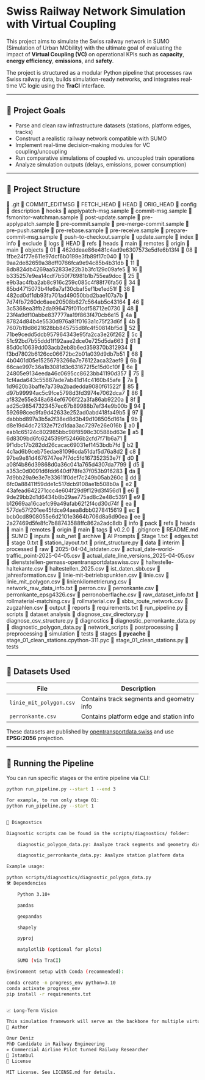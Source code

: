 # Swiss Railway Network Simulation with Virtual Coupling

This project aims to simulate the Swiss railway network in SUMO (Simulation of Urban MObility) with the ultimate goal of evaluating the impact of **Virtual Coupling (VC)** on operational KPIs such as **capacity**, **energy efficiency**, **emissions**, and **safety**.

The project is structured as a modular Python pipeline that processes raw Swiss railway data, builds simulation-ready networks, and integrates real-time VC logic using the **TraCI** interface.

---

## 🚀 Project Goals

- Parse and clean raw infrastructure datasets (stations, platform edges, tracks)
- Construct a realistic railway network compatible with SUMO
- Implement real-time decision-making modules for VC coupling/uncoupling
- Run comparative simulations of coupled vs. uncoupled train operations
- Analyze simulation outputs (delays, emissions, power consumption)

---

## 🧱 Project Structure


📁 .git
    📄 COMMIT_EDITMSG
    📄 FETCH_HEAD
    📄 HEAD
    📄 ORIG_HEAD
    📄 config
    📄 description
    📁 hooks
        📄 applypatch-msg.sample
        📄 commit-msg.sample
        📄 fsmonitor-watchman.sample
        📄 post-update.sample
        📄 pre-applypatch.sample
        📄 pre-commit.sample
        📄 pre-merge-commit.sample
        📄 pre-push.sample
        📄 pre-rebase.sample
        📄 pre-receive.sample
        📄 prepare-commit-msg.sample
        📄 push-to-checkout.sample
        📄 update.sample
    📄 index
    📁 info
        📄 exclude
    📁 logs
        📄 HEAD
        📁 refs
            📁 heads
                📄 main
            📁 remotes
                📁 origin
                    📄 main
    📁 objects
        📁 01
            📄 462ddeae86e481c4ad9e6307573e5dfe6b13f4
        📁 08
            📄 1fbe24f77e611e97dcf6b0199e3fb89f17c040
        📁 10
            📄 9aa2de82659a38dff0766fca9e94c85b4b31db
        📁 11
            📄 8db824db4269aa52833e22b3b3fc129c09afe5
        📁 16
            📄 b335257e9ea14cdf7b50f76981b1b755ea9dcc
        📁 25
            📄 e9b3ac4fba2ab8c916c259c085c4f88f76fa56
        📁 34
            📄 85bd4715073b4fe6a7af30cbaf5ef1be1ed51f
        📁 38
            📄 482cd0df1db93fa701ad49050bbd2bae107a7b
            📄 7d74fb7260dc6aee20508b627c564ab5c43164
        📁 46
            📄 3c5368ea3ffb2da996479f011cdf58712e0730
        📁 48
            📄 23f4a9df10abbe837777aa19f863f470cb6e15
        📁 4a
            📄 87824d84b4e5530d976a81f0163a1c75f23d6f
        📁 4b
            📄 7607b19d8621628bb845755d8fc4f50814bf5d
        📁 52
            📄 71be9cedd5dcb957964343e95fa2ca3e26f262
        📁 5c
            📄 51c92bd7b55ddd1f192aae2dce0e725d5da663
        📁 61
            📄 85d0c10639dd03acb2eb8b6ed359370b312934
            📄 f3bd7802b6126cc06672bc2b01a039d9db7b51
        📁 68
            📄 4b0401d05e15256793266a7e76122aca32aef9
        📁 6b
            📄 66cae997c36a1b3081d3c631672f5c15d0c10f
        📁 6e
            📄 24805e9134eeda46c0695cc8623bb41190d357
        📁 75
            📄 1cf4ada643c55887ade7ab41d14c4160b45afe
        📁 7a
            📄 1d9620b3baffe7a739a2badedda9080f61522f
        📁 85
            📄 d97b99994ac5c9fce5798d3fd3974e7062dca7
        📁 86
            📄 af832e55e348a684ef6706f22a3fa86ab9220a
        📁 8f
            📄 ad25c98547323457ec67b89988b7ef34e9b00b
        📁 94
            📄 592698cec9fa9d42633e252ad0abd418fa49b5
        📁 97
            📄 dabbbd897a3b5a2f38ed8d3b49d108505d161a
        📁 9b
            📄 d8e19d4dc72132e7f2d1daa3ac7297e26e016b
        📁 a0
            📄 eab1c65124c802985bbc98f8598c30588bd63e
        📁 a5
            📄 6d8309bd6fc6245399f52466b2cfd7f71b6a71
            📄 9f1dbc17b282dd26cacac69031ef1453bdb7fd
        📁 b2
            📄 4c1ad6b9ceb75edae81096cda51daf5d76a8d2
        📁 c8
            📄 97be9e81d4676747ee7f7dc5fd167352353e7f
        📁 d0
            📄 a08f4b86d39868d0a36c041a765d4307da7799
        📁 d5
            📄 a353c0d0091d6fdd640df78fe37f053b916283
        📁 da
            📄 7d9bb29a9e3e7e33611f0def7c249b05ab260c
        📁 dd
            📄 6fc0a88411f59dde1c517dcb9108ae1b508b0a
        📁 e2
            📄 43afead642271ccc4e604f29d9f129d3f456d1
        📁 e6
            📄 9de29bb2d1d6434b8b29ae775ad8c2e48c5391
        📁 e9
            📄 b12669aa16caefc99a49afab62f2f4cd30d74f
        📁 ea
            📄 577de57f201ee45fdce94aea8dbb0278415619
        📁 ec
            📄 bcb0cd8908055e6d2101e3664b706d8a6d90ea
        📁 ee
            📄 2a27469d5fe8fc7b88743588ffc862a2adc8db
        📁 info
        📁 pack
    📁 refs
        📁 heads
            📄 main
        📁 remotes
            📁 origin
                📄 main
        📁 tags
            📄 v0.2.0
📄 .gitignore
📄 README.md
📁 SUMO
    📁 inputs
        📁 sub_net
📁 archive
    📁 AI Prompts
        📄 Stage 1.txt
        📄 edges.txt
        📄 stage 0.txt
        📄 station_layout.txt
    📄 print_structure.py
📁 data
    📁 interim
    📁 processed
    📁 raw
        📄 2025-04-04_istdaten.csv
        📄 actual_date-world-traffic_point-2025-04-05.csv
        📄 actual_date_line_versions_2025-04-05.csv
        📄 dienststellen-gemass-opentransportdataswiss.csv
        📄 haltestelle-haltekante.csv
        📄 haltestellen_2025.csv
        📄 ist_daten_sbb.csv
        📄 jahresformation.csv
        📄 linie-mit-betriebspunkten.csv
        📄 linie.csv
        📄 linie_mit_polygon.csv
        📄 linienkilometrierung.csv
        📄 network_raw_data_info.txt
        📄 perron.csv
        📄 perronkante.csv
        📄 perronkante_epsg4326.csv
        📄 perronoberflache.csv
        📄 raw_dataset_info.txt
        📄 rollmaterial-matching.csv
        📄 rollmaterial.csv
        📄 sbbs_route_network.csv
        📄 zugzahlen.csv
📁 output
📁 reports
📄 requirements.txt
📄 run_pipeline.py
📁 scripts
    📁 dataset analysis
        📄 diagnose_csv_directory.py
        📄 diagnose_csv_structure.py
    📁 diagnostics
        📄 diagnostic_perronkante_data.py
        📄 diagnostic_polygon_data.py
    📁 network_scripts
    📁 postprocessing
    📁 preprocessing
    📁 simulation
    📁 tests
📁 stages
    📁 __pycache__
        📄 stage_01_clean_stations.cpython-311.pyc
    📄 stage_01_clean_stations.py
📁 tests


---

## 📂 Datasets Used

| File                      | Description                               |
|---------------------------|-------------------------------------------|
| `linie_mit_polygon.csv`   | Contains track segments and geometry info |
| `perronkante.csv`         | Contains platform edge and station info   |

These datasets are published by [opentransportdata.swiss](https://opentransportdata.swiss) and use **EPSG:2056** projection.

---

## 🔁 Running the Pipeline

You can run specific stages or the entire pipeline via CLI:

```bash
python run_pipeline.py --start 1 --end 3

For example, to run only stage 01:
python run_pipeline.py --start 1


🧪 Diagnostics

Diagnostic scripts can be found in the scripts/diagnostics/ folder:

    diagnostic_polygon_data.py: Analyze track segments and geometry distances

    diagnostic_perronkante_data.py: Analyze station platform data

Example usage:

python scripts/diagnostics/diagnostic_polygon_data.py
🛠️ Dependencies

    Python 3.10+

    pandas

    geopandas

    shapely

    pyproj

    matplotlib (optional for plots)

    SUMO (via TraCI)

Environment setup with Conda (recommended):

conda create -n progress_env python=3.10
conda activate progress_env
pip install -r requirements.txt


📈 Long-Term Vision

This simulation framework will serve as the backbone for multiple virtual coupling decision modules based on machine learning, rule-based logic, and hybrid strategies. Comparative scenarios will be evaluated for their impact on rail operations.
👤 Author

Onur Deniz
PhD Candidate in Railway Engineering
✈️ Commercial Airline Pilot turned Railway Researcher
📍 Istanbul
📃 License

MIT License. See LICENSE.md for details.



